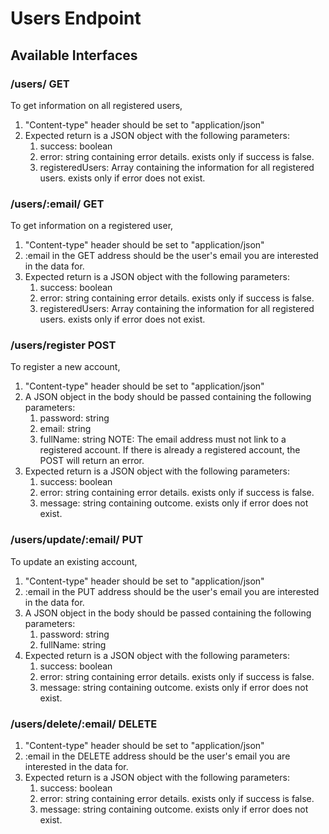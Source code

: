 # Users Endpoint

## Available Interfaces

### /users/ GET

To get information on all registered users,
1. "Content-type" header should be set to "application/json"
2. Expected return is a JSON object with the following parameters:
    1. success: boolean
    2. error: string containing error details. exists only if success is false.
    3. registeredUsers: Array containing the information for all registered users. exists only if error does not exist.

### /users/:email/ GET

To get information on a registered user,
1. "Content-type" header should be set to "application/json"
2. :email in the GET address should be the user's email you are interested in the data for.
3. Expected return is a JSON object with the following parameters:
    1. success: boolean
    2. error: string containing error details. exists only if success is false.
    3. registeredUsers: Array containing the information for all registered users. exists only if error does not exist.

### /users/register POST

To register a new account,
1. "Content-type" header should be set to "application/json"
2. A JSON object in the body should be passed containing the following parameters:
    1. password: string
    2. email: string
    3. fullName: string
    NOTE: The email address must not link to a registered account. If there is already a registered account, the POST will return an error.
3. Expected return is a JSON object with the following parameters:
    1. success: boolean
    2. error: string containing error details. exists only if success is false.
    3. message: string containing outcome. exists only if error does not exist.

### /users/update/:email/ PUT
To update an existing account,
1. "Content-type" header should be set to "application/json"
2. :email in the PUT address should be the user's email you are interested in the data for.
3. A JSON object in the body should be passed containing the following parameters:
    1. password: string
    3. fullName: string
4. Expected return is a JSON object with the following parameters:
    1. success: boolean
    2. error: string containing error details. exists only if success is false.
    3. message: string containing outcome. exists only if error does not exist.

### /users/delete/:email/ DELETE
1. "Content-type" header should be set to "application/json"
2. :email in the DELETE address should be the user's email you are interested in the data for.
3. Expected return is a JSON object with the following parameters:
    1. success: boolean
    2. error: string containing error details. exists only if success is false.
    3. message: string containing outcome. exists only if error does not exist.